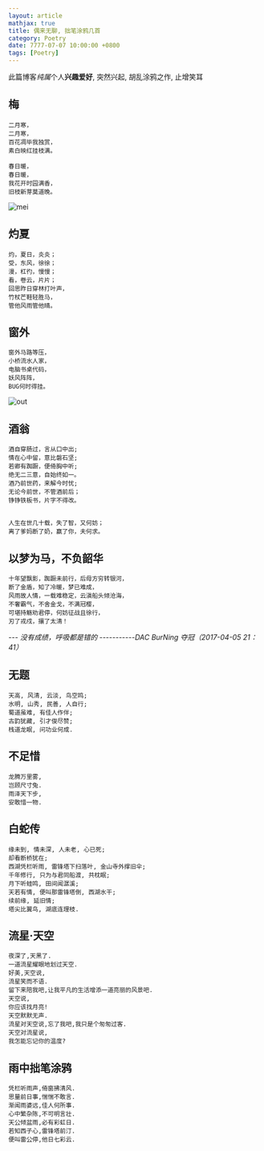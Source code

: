 ```yaml
---
layout: article
mathjax: true
title: 偶来无聊, 拙笔涂鸦几首
category: Poetry
date: 7777-07-07 10:00:00 +0800
tags: [Poetry]
---
```

此篇博客*纯属*个人**兴趣爱好**, 突然兴起, 胡乱涂鸦之作, 止增笑耳

## 梅
    二月寒，
    二月寒，
    百花凋毕我独赏，
    素白映红挂枝满。
    
    春日暖，
    春日暖，
    我花开时园满香，
    旧枝新芽莫道晚。

![mei]({{site.url}}/assets/images/posts/mei.jpg)

## 灼夏
    灼，夏日，炎炎；
    受，东风，徐徐；
    漫，杠彴，慢慢；
    看，卷云，片片；
    回思昨日穿林打叶声，
    竹杖芒鞋轻胜马，
    管他风雨管他晴。

## 窗外
    窗外马路等压，
    小桥流水人家，
    电脑书桌代码，
    妖风阵阵，
    BUG何时得挂。

![out]({{site.url}}/assets/images/posts/out.jpeg)
    
## 酒翁
    酒自穿肠过，言从口中出;
    情在心中留，意比磐石坚;
    若卿有踟蹰，便倚胸中听;
    绝无二三意，自始终如一。
    酒乃前世药，来解今时忧;
    无论今前世，不管酒前后；
    铮铮铁板书，片字不得改。


    人生在世几十载，失了智，又何妨；
    离了爹妈断了奶，赢了你，夫何求。

## 以梦为马，不负韶华
    十年望飘影，踟蹰未前行，后母方穷转银河，
    断了金盾，知了冷暖，梦已难成，
    风雨故人情，一载难稳定，云滇船头倾沧海，
    不奢霸气，不舍金戈，不满冠樱，
    可堪持觞劝君停，何妨征战且徐行，
    刃了戎戍，攘了太清！

--- *没有成绩，呼吸都是错的 -----------DAC BurNing 夺冠（2017-04-05  21：41）*

## 无题
    天高, 风清, 云淡, 鸟空鸣;
    水明, 山秀, 民善, 人自行;
    蜀道虽难, 有佳人作伴;
    古韵犹藏, 引才俊尽赞;
    栈道龙眠, 问功业何成.

## 不足惜
    龙腾万里雾,
    岂顾尺寸兔.
    雨泽天下步,
    安敢惜一物.

## 白蛇传
    缘未到, 情未深, 人未老, 心已死;
    却看断桥犹在;
    西湖凭栏听雨, 雷锋塔下扫落叶, 金山寺外撑旧伞;
    千年修行, 只为与君同船渡, 共枕眠;
    月下听蛙鸣, 田间闻潺溪;
    天若有情, 便叫那雷锋塔倒, 西湖水干;
    续前缘, 延旧情;
    塔尖比翼鸟, 湖底连理枝.

## 流星·天空
    夜深了,天黑了.
    一道流星耀眼地划过天空.
    好美,天空说,
    流星笑而不语.
    留下来陪我吧,让我平凡的生活增添一道亮丽的风景吧.
    天空说,
    你应该找月亮!
    天空默默无声.
    流星对天空说,忘了我吧,我只是个匆匆过客.
    天空对流星说,
    我怎能忘记你的温度?

## 雨中拙笔涂鸦
    凭栏听雨声,倚窗拂清风.
    思量前日事,惴惴不敢言.
    渐闻雨婆远,佳人何所事.
    心中繁杂陈,不可明言壮.
    天公倾盆雨,必有彩虹日.
    若知西子心,雷锋塔前汀.
    便叫雷公停,他日七彩云.

